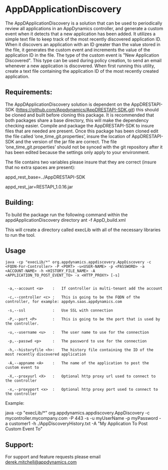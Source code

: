 AppDApplicationDiscovery
========================

The AppDApplicationDiscovery is a solution that can be used to periodically review
all applications in an AppDynamics controller, and generate a custom event when
it detects that a new application has been added.  It utilizes a simple text file
to keep track of the most recently discovered application ID.  When it discovers
an application with an ID greater than the value stored in the file, it generates
the custom event and increments the value of the application ID in the file.
The type of the custom event is "New Application Discovered".  This type can be
used during policy creation, to send an email whenever a new application is
discovered.  When first running this utility, create a text file containing the
application ID of the most recently created application. 

Requirements:
-------------------
The AppDApplicationDiscovery solution is dependent on the AppDRESTAPI-SDK
               (https://github.com/Appdynamics/AppDRESTAPI-SDK.git) this should be
cloned and built before cloning this package. It is recommended that both packages
share a base directory, this will make the dependency checking easier. Compile and
package the AppDRESTAPI-SDK to insure files that are needed are present. Once this
package has been cloned edit the file called ‘one_time_git.properties’, insure the
location of AppDRESTAPI-SDK and the version of the jar file are correct. The file
‘one_time_git.properties’ should not be synced with the git repository after it has
been edited because the settings only apply to your environment.

The file contains two variables please insure that they are correct (insure that no
extra spaces are present):

appd_rest_base=../AppDRESTAPI-SDK

appd_rest_jar=RESTAPI_1.0.16.jar

Building:
-----------
To build the package run the following command within the appdApplicationDiscovery directory
      ant -f AppD_build.xml

This will create a directory called execLib with all of the necessary libraries to run the tool.


Usage
--------
```
java -cp "execLib/*" org.appdynamics.appdiscovery.AppDiscovery -c <FQDN-For-Controller> -P <PORT> -u<USER-NAME> -p <PASSWORD> -a <ACCOUNT-NAME> -h <HISTORY_FILE_NAME> -A <APPLICATION_TO_POST_EVENT_TO> -x <HTTP_PROXY> [-s]


 -a,--account <a>    :   If controller is multi-tenant add the account

 -c,--controller <c> :   This is going to be the FQDN of the controller, for example: appdyn.saas.appdynamics.com

 -s,--ssl            :   Use SSL with connection

 -P,--port <P>       :   This is going to be the port that is used by the controller.

 -u,--username <u>   :   The user name to use for the connection

 -p,--passwd <p>     :   The password to use for the connection

 -h,--historyfile <h>:   The history file containing the ID of the most recently discovered application

 -A,--appname <A>    :   The name of the application to post the custom event to

 -X,--proxyurl <X>   :   Optional http proxy url used to connect to the controller 

 -x,--proxyport <x>  :   Optional http proxy port used to connect to the controller 

```

Example:

java -cp "execLib/*" org.appdynamics.appdiscovery.AppDiscovery -c mycontroller.mycompany.com -P 443 -s -u myUserName -p myPassword -a customer1 -h ./AppDiscoveryHistory.txt -A "My Application To Post Custom Event To"


Support:
--------
For support and feature requests please email derek.mitchell@appdynamics.com
